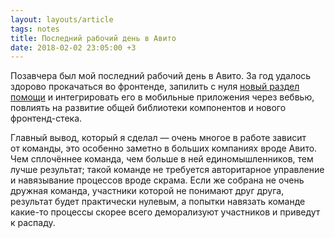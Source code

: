 ```yaml
---
layout: layouts/article
tags: notes
title: Последний рабочий день в Авито
date: 2018-02-02 23:05:00 +3
---
```

Позавчера был мой последний рабочий день в Авито. За год удалось здорово прокачаться во фронтенде, запилить с нуля [новый раздел помощи](https://support.avito.ru) и интегрировать его в мобильные приложения через вебвью, повлиять на развитие общей библиотеки компонентов и нового фронтенд-стека.

Главный вывод, который я сделал — очень многое в работе зависит от команды, это особенно заметно в больших компаниях вроде Авито. Чем сплочённее команда, чем больше в ней единомышленников, тем лучше результат; такой команде не требуется авторитарное управление и навязывание процессов вроде скрама. Если же собрана не очень дружная команда, участники которой не понимают друг друга, результат будет практически нулевым, а попытки навязать команде какие-то процессы скорее всего деморализуют участников и приведут к распаду.
